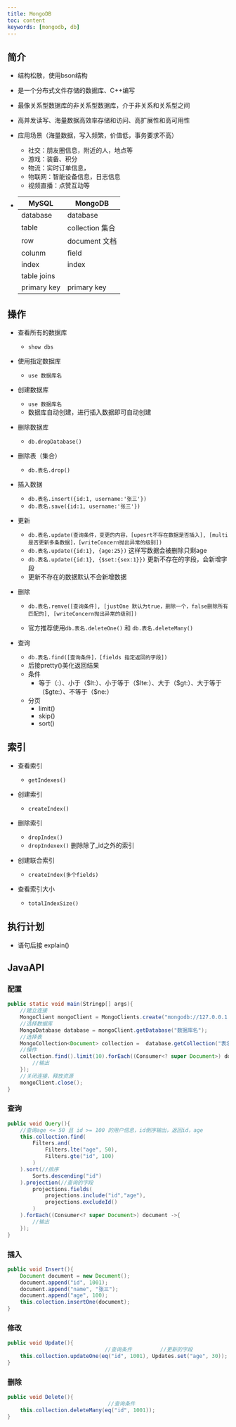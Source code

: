 ```yaml
---
title: MongoDB
toc: content
keywords: [mongodb, db] 
---
```


## 简介

- 结构松散，使用bson结构
- 是一个分布式文件存储的数据库、C++编写
- 最像关系型数据库的非关系型数据库，介于非关系和关系型之间
- 高并发读写、海量数据高效率存储和访问、高扩展性和高可用性

- 应用场景（海量数据，写入频繁，价值低，事务要求不高）

  - 社交：朋友圈信息，附近的人，地点等
  - 游戏：装备、积分
  - 物流：实时订单信息，
  - 物联网：智能设备信息，日志信息
  - 视频直播：点赞互动等

- | MySQL       | MongoDB            |
  | ----------- | ------------------ |
  | database    | database           |
  | table       | collection    集合 |
  | row         | document   文档    |
  | colunm      | field              |
  | index       | index              |
  | table joins |                    |
  | primary key | primary key        |

## 操作

- 查看所有的数据库
  - `show dbs`
- 使用指定数据库
  - `use 数据库名`
- 创建数据库
  - `use 数据库名`
  - 数据库自动创建，进行插入数据即可自动创建

- 删除数据库
  - `db.dropDatabase()`
- 删除表（集合）
  - `db.表名.drop()`
- 插入数据
  - `db.表名.insert({id:1, username:'张三'})`
  - `db.表名.save({id:1, username:'张三'})`

- 更新
  - `db.表名.update(查询条件，变更的内容，[upesrt不存在数据是否插入], [multi 是否更新多条数据]，[writeConcern抛出异常的级别])`
  - `db.表名.update({id:1}, {age:25})` 这样写数据会被删除只剩age
  - `db.表名.update({id:1}, {$set:{sex:1}})` 更新不存在的字段，会新增字段
  - 更新不存在的数据默认不会新增数据

- 删除

  - `db.表名.remve([查询条件], [justOne 默认为true，删除一个，false删除所有匹配的], [writeConcern抛出异常的级别])`

  - 官方推荐使用`db.表名.deleteOne()` 和 `db.表名.deleteMany()`

- 查询
  - `db.表名.find([查询条件]，[fields 指定返回的字段])`
  - 后接pretty()美化返回结果
  - 条件
    - 等于（:）、小于（\$lt:）、小于等于（\$lte:）、大于（\$gt:）、大于等于（\$gte:）、不等于（\$ne:）
  - 分页
    - limit()
    - skip()
    - sort()

## 索引

- 查看索引
  - `getIndexes()`

- 创建索引
  - `createIndex()`
- 删除索引
  - `dropIndex()`
  - `dropIndexex()`      删除除了_id之外的索引
- 创建联合索引
  - `createIndex(多个fields)`
- 查看索引大小
  - `totalIndexSize()`

## 执行计划

- 语句后接 explain()

## JavaAPI

### 配置

```java
public static void main(Stringp[] args){
    //建立连接
    MongoClient mongoClient = MongoClients.create("mongodb://127.0.0.1:27017");
    //选择数据库
    MongoDatabase database = mongoClient.getDatabase("数据库名");
    //选择表 
    MongoCollection<Document> collection =  database.getCollection("表名");
    //操作
    collection.find().limit(10).forEach((Consumer<? super Document>) document ->{
        //输出
    });
    //关闭连接，释放资源
    mongoClient.close();
}
```

### 查询

```java
public void Query(){
    //查询age <= 50 且 id >= 100 的用户信息，id倒序输出，返回id，age
    this.collection.find(
    	Filters.and(
        	Filters.lte("age", 50),
            Filters.gte("id", 100)
        )
    ).sort(//排序
    	Sorts.descending("id")
    ).projection(//查询的字段
    	projections.fields(
        	projections.include("id","age"),
            projections.excludeId()
        )
    ).forEach((Consumer<? super Document>) document ->{
        //输出
    });
}
```

### 插入

```java
public void Insert(){
    Document document = new Document();
    document.append("id", 1001);
    document.append("name", "张三");
    document.append("age", 100);
    this.colection.insertOne(document);
}
```

### 修改

```java
public void Update(){
    						   //查询条件         //更新的字段
	this.collection.updateOne(eq("id", 1001), Updates.set("age", 30));
}
```

### 删除

```java
public void Delete(){
    						    //查询条件  
	this.collection.deleteMany(eq("id", 1001));
}
```
